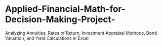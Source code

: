 # Applied-Financial-Math-for-Decision-Making-Project-
Analyzing Annuities, Rates of Return, Investment Appraisal Methods, Bond Valuation, and Yield Calculations in Excel
